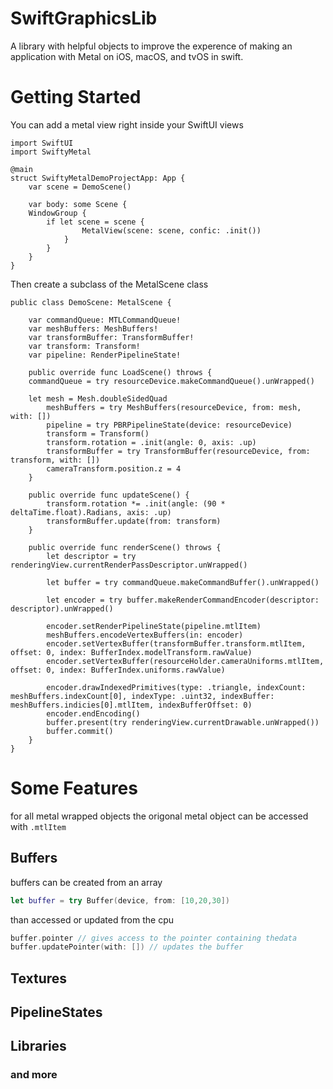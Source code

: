 # SwiftGraphicsLib

A library with helpful objects to improve the experence of making an application with Metal on iOS, macOS, and tvOS in swift. 

# Getting Started

You can add a metal view right inside your SwiftUI views

```
import SwiftUI
import SwiftyMetal

@main
struct SwiftyMetalDemoProjectApp: App {
	var scene = DemoScene()

	var body: some Scene {
	WindowGroup {
		if let scene = scene {
				MetalView(scene: scene, confic: .init())
			}
		}
	}
}
```

Then create a subclass of the MetalScene class

```
public class DemoScene: MetalScene {

	var commandQueue: MTLCommandQueue!
	var meshBuffers: MeshBuffers!
	var transformBuffer: TransformBuffer!
	var transform: Transform!
	var pipeline: RenderPipelineState!

	public override func LoadScene() throws {
	commandQueue = try resourceDevice.makeCommandQueue().unWrapped()

	let mesh = Mesh.doubleSidedQuad
		meshBuffers = try MeshBuffers(resourceDevice, from: mesh, with: [])
		pipeline = try PBRPipelineState(device: resourceDevice)
		transform = Transform()
		transform.rotation = .init(angle: 0, axis: .up)
		transformBuffer = try TransformBuffer(resourceDevice, from: transform, with: [])
		cameraTransform.position.z = 4
	}

	public override func updateScene() {
		transform.rotation *= .init(angle: (90 * deltaTime.float).Radians, axis: .up)
		transformBuffer.update(from: transform)
	}

	public override func renderScene() throws {
		let descriptor = try renderingView.currentRenderPassDescriptor.unWrapped()

		let buffer = try commandQueue.makeCommandBuffer().unWrapped()

		let encoder = try buffer.makeRenderCommandEncoder(descriptor: descriptor).unWrapped()

		encoder.setRenderPipelineState(pipeline.mtlItem)
		meshBuffers.encodeVertexBuffers(in: encoder)
		encoder.setVertexBuffer(transformBuffer.transform.mtlItem, offset: 0, index: BufferIndex.modelTransform.rawValue)
		encoder.setVertexBuffer(resourceHolder.cameraUniforms.mtlItem, offset: 0, index: BufferIndex.uniforms.rawValue)

		encoder.drawIndexedPrimitives(type: .triangle, indexCount: meshBuffers.indexCount[0], indexType: .uint32, indexBuffer: meshBuffers.indicies[0].mtlItem, indexBufferOffset: 0)
		encoder.endEncoding()
		buffer.present(try renderingView.currentDrawable.unWrapped())
		buffer.commit()
	}
}
```

# Some Features

for all metal wrapped objects the origonal metal object can be accessed with `.mtlItem`


## Buffers

buffers can be created from an array

```swift
let buffer = try Buffer(device, from: [10,20,30])
```

than accessed or updated from the cpu

```swift
buffer.pointer // gives access to the pointer containing thedata
buffer.updatePointer(with: []) // updates the buffer
```

## Textures

## PipelineStates

## Libraries

### and more


